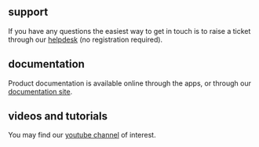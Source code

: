 ## support

If you have any questions the easiest way to get in touch is to raise a ticket through our [helpdesk](https://help.coursesuite.ninja) (no registration required).

## documentation

Product documentation is available online through the apps, or through our [documentation site](https://guide.coursesuite.ninja/).

## videos and tutorials

You may find our [youtube channel](https://www.youtube.com/channel/UCxjmLClwzsyhaBshrZ1FYyA) of interest.
